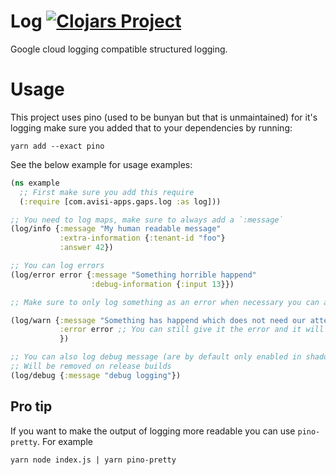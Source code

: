 # Log [![Clojars Project](https://img.shields.io/clojars/v/com.avisi-apps.gaps/log.svg)](https://clojars.org/com.avisi-apps.gaps/log)

Google cloud logging compatible structured logging.

# Usage
This project uses pino (used to be bunyan but that is unmaintained) for it's logging make sure you added that to your dependencies by running:

```shell
yarn add --exact pino
```

See the below example for usage examples:
```clojure
(ns example
  ;; First make sure you add this require
  (:require [com.avisi-apps.gaps.log :as log]))

;; You need to log maps, make sure to always add a `:message`
(log/info {:message "My human readable message"
           :extra-information {:tenant-id "foo"}
           :answer 42})

;; You can log errors
(log/error error {:message "Something horrible happend"
                  :debug-information {:input 13}})

;; Make sure to only log something as an error when necessary you can also use warn

(log/warn {:message "Something has happend which does not need our attention immediately"
           :error error ;; You can still give it the error and it will extract information from it
           })

;; You can also log debug message (are by default only enabled in shadow-cljs dev mode)
;; Will be removed on release builds
(log/debug {:message "debug logging"})
```

## Pro tip
If you want to make the output of logging more readable you can use `pino-pretty`. For example

```shell
yarn node index.js | yarn pino-pretty
```
